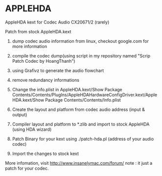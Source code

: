 # APPLEHDA
AppleHDA kext for Codec Audio CX20671/2 (rarely)

Patch from stock AppleHDA.kext

1. dump codec audio information from linux, checkout google.com for more information

2. compile the codec dump(using script in my repository named "Scrip Patch Codec by HoangThanh")

3. using Grafivz to generate the audio flowchart

4. remove redundancy informations

5. Change the info.plist in AppleHDA.kext/Show Package Contents/Contents/PlugIns/AppleHDAHardwareConfigDriver.kext/AppleHDA.kext/Show Package Contents/Contents/Info.plist
5. Create the layout and platform from codec audio address (input & output)

6. Compiler layout and platform to *.zlib and import to stock AppleHDA (using HDA wizard)

7. Patch Binary for your kext using ./patch-hda.pl (address of your audio codec)

8. Import the changes to stock kext


More infomation, visit http://www.insanelymac.com/forum/
note :  it just a patch for your codec.
